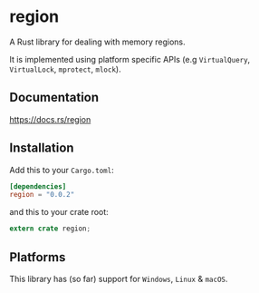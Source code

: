 region
======

A Rust library for dealing with memory regions.

It is implemented using platform specific APIs (e.g `VirtualQuery`,
`VirtualLock`, `mprotect`, `mlock`).

## Documentation

https://docs.rs/region

## Installation

Add this to your `Cargo.toml`:

```toml
[dependencies]
region = "0.0.2"
```

and this to your crate root:

```rust
extern crate region;
```

## Platforms

This library has (so far) support for `Windows`, `Linux` & `macOS`.
